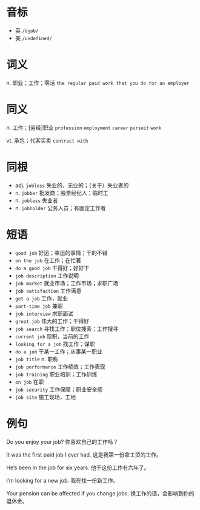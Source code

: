 # 音标

- 英 `/dʒɒb/`
- 美 `/undefined/`

# 词义

n. 职业；工作；零活
`the regular paid work that you do for an employer`

# 同义

n. 工作；[劳经]职业
`profession` `employment` `career` `pursuit` `work`

vt. 承包；代客买卖
`contract with`

# 同根

- adj. `jobless` 失业的，无业的；（关于）失业者的
- n. `jobber` 批发商；股票经纪人；临时工
- n. `jobless` 失业者
- n. `jobholder` 公务人员；有固定工作者

# 短语

- `good job` 好运；幸运的事情；干的不错
- `on the job` 在工作；在忙著
- `do a good job` 干得好；好好干
- `job description` 工作说明
- `job market` 就业市场；工作市场；求职广场
- `job satisfaction` 工作满意
- `get a job` 工作，就业
- `part-time job` 兼职
- `job interview` 求职面试
- `great job` 伟大的工作；干得好
- `job search` 寻找工作；职位搜索；工作搜寻
- `current job` 现职，当前的工作
- `looking for a job` 找工作；谋职
- `do a job` 干某一工作；从事某一职业
- `job title` n. 职称
- `job performance` 工作绩效；工作表现
- `job training` 职业培训；工作训练
- `on job` 在职
- `job security` 工作保障；职业安全感
- `job site` 施工现场，工地

# 例句

Do you enjoy your job?
你喜欢自己的工作吗？

It was the first paid job I ever had.
这是我第一份拿工资的工作。

He’s been in the job for six years.
他干这份工作有六年了。

I’m looking for a new job.
我在找一份新工作。

Your pension can be affected if you change jobs.
换工作的话，会影响到你的退休金。


